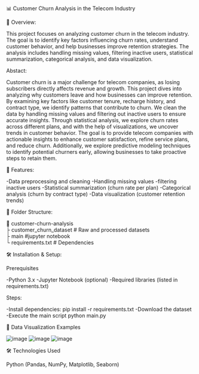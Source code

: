 📊 Customer Churn Analysis in the Telecom Industry

📌 Overview:

This project focuses on analyzing customer churn in the telecom industry. The goal is to identify key factors influencing churn rates, understand customer behavior, and help businesses improve retention strategies. The analysis includes handling missing values, filtering inactive users, statistical summarization, categorical analysis, and data visualization.

Abstact:

Customer churn is a major challenge for telecom companies, as losing subscribers directly affects revenue and growth. This project dives into analyzing why customers leave and how businesses can improve retention. By examining key factors like customer tenure, recharge history, and contract type, we identify patterns that contribute to churn. We clean the data by handling missing values and filtering out inactive users to ensure accurate insights. Through statistical analysis, we explore churn rates across different plans, and with the help of visualizations, we uncover trends in customer behavior. The goal is to provide telecom companies with actionable insights to enhance customer satisfaction, refine service plans, and reduce churn. Additionally, we explore predictive modeling techniques to identify potential churners early, allowing businesses to take proactive steps to retain them.

🚀 Features:

-Data preprocessing and cleaning
-Handling missing values 
-filtering inactive users
-Statistical summarization (churn rate per plan)
-Categorical analysis (churn by contract type)
-Data visualization (customer retention trends)

💂️ Folder Structure:

💁 customer-churn-analysis  
 ├  customer_churn_dataset # Raw and processed datasets  
 ├  main                   #jupyter notebook  
 └  requirements.txt       # Dependencies  

🛠 Installation & Setup:

Prerequisites

   -Python 3.x
   -Jupyter Notebook (optional)
   -Required libraries (listed in requirements.txt)

Steps:

-Install dependencies: 
    pip install -r requirements.txt
-Download the dataset
-Execute the main script
       python main.py


📇 Data Visualization Examples

![image](https://github.com/user-attachments/assets/43178f22-dc8d-405b-9668-12953a8a0191)
![image](https://github.com/user-attachments/assets/21e985e0-934b-4090-9dc5-62311e66f719)
![image](https://github.com/user-attachments/assets/17236d55-c1d8-440d-8a82-2133b71c1d4d)


🛠 Technologies Used

Python (Pandas, NumPy,  Matplotlib, Seaborn)


